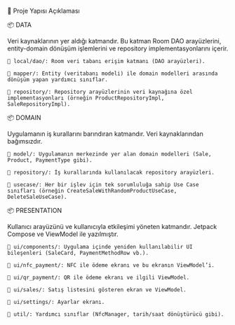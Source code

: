📁 Proje Yapısı Açıklaması

📦 DATA

Veri kaynaklarının yer aldığı katmandır. Bu katman Room DAO arayüzlerini, entity-domain dönüşüm işlemlerini ve repository implementasyonlarını içerir.

	🧩 local/dao/: Room veri tabanı erişim katmanı (DAO arayüzleri).
 
	🧩 mapper/: Entity (veritabanı modeli) ile domain modelleri arasında dönüşüm yapan yardımcı sınıflar.
 
	🧩 repository/: Repository arayüzlerinin veri kaynağına özel implementasyonları (örneğin ProductRepositoryImpl, SaleRepositoryImpl).

📦 DOMAIN

Uygulamanın iş kurallarını barındıran katmandır. Veri kaynaklarından bağımsızdır.

	🧩 model/: Uygulamanın merkezinde yer alan domain modelleri (Sale, Product, PaymentType gibi).
 
	🧩 repository/: İş kurallarında kullanılacak repository arayüzleri.
 
	🧩 usecase/: Her bir işlev için tek sorumluluğa sahip Use Case sınıfları (örneğin CreateSaleWithRandomProductUseCase, DeleteSaleUseCase).

📦 PRESENTATION

Kullanıcı arayüzünü ve kullanıcıyla etkileşimi yöneten katmandır. Jetpack Compose ve ViewModel ile yazılmıştır.

	🧩 ui/components/: Uygulama içinde yeniden kullanılabilir UI bileşenleri (SaleCard, PaymentMethodRow vb.).
 
	🧩 ui/nfc_payment/: NFC ile ödeme ekranı ve bu ekranın ViewModel’i.
 
	🧩 ui/qr_payment/: QR ile ödeme ekranı ve ilgili ViewModel.
 
	🧩 ui/sales/: Satış listesini gösteren ekran ve ViewModel.
 
	🧩 ui/settings/: Ayarlar ekranı.
 
	🧩 util/: Yardımcı sınıflar (NfcManager, tarih/saat dönüştürücü gibi).
